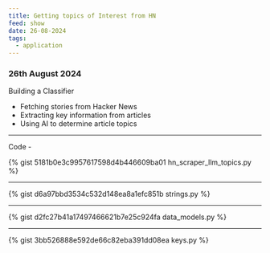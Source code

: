 ```yaml
---
title: Getting topics of Interest from HN
feed: show
date: 26-08-2024
tags:
  - application
---
```

### 26th August 2024

Building a Classifier
   - Fetching stories from Hacker News
   - Extracting key information from articles
   - Using AI to determine article topics

---

Code -

{% gist 5181b0e3c9957617598d4b446609ba01 hn_scraper_llm_topics.py %}

---

{% gist d6a97bbd3534c532d148ea8a1efc851b strings.py %}

---

{% gist d2fc27b41a17497466621b7e25c924fa data_models.py %}

---

{% gist 3bb526888e592de66c82eba391dd08ea keys.py %}
